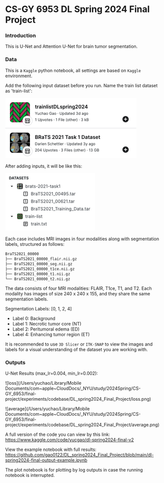 #  CS-GY 6953 DL Spring 2024 Final Project
### Introduction

This is U-Net and Attention U-Net for brain tumor segmentation. 

### Data

This is a `Kaggle` python notebook, all settings are based on `Kaggle` environment. 

Add the following input dataset before you run. Name the train list dataset as 'train-list':

![image-20240513221044619](dataset.png)

After adding inputs, it will be like this:

![image-20240513221430249](input.png)

Each case includes MRI images in four modalities along with segmentation labels, structured as follows:

```
BraTS2021_00000
├── BraTS2021_00000_flair.nii.gz
├── BraTS2021_00000_seg.nii.gz
├── BraTS2021_00000_t1ce.nii.gz
├── BraTS2021_00000_t1.nii.gz
└── BraTS2021_00000_t2.nii.gz
```

The data consists of four MRI modalities: FLAIR, T1ce, T1, and T2. Each modality has images of size 240 x 240 x 155, and they share the same segmentation labels.

Segmentation Labels: [0, 1, 2, 4]

- Label 0: Background
- Label 1: Necrotic tumor core (NT)
- Label 2: Peritumoral edema (ED)
- Label 4: Enhancing tumor region (ET)

It is recommended to use `3D Slicer` or `ITK-SNAP` to view the images and labels for a visual understanding of the dataset you are working with.

### Outputs

U-Net Results (max_lr=0.004, min_lr=0.002):

![loss](/Users/yuchao/Library/Mobile Documents/com~apple~CloudDocs/_NYU/study/2024Spring/CS-GY_6953/final-project/experiments/codebase/DL_spring2024_Final_Project/loss.png)

![average](/Users/yuchao/Library/Mobile Documents/com~apple~CloudDocs/_NYU/study/2024Spring/CS-GY_6953/final-project/experiments/codebase/DL_spring2024_Final_Project/average.png)

A full version of the code you can view by this link: https://www.kaggle.com/code/yucgao/dl-spring2024-final-v2

View the example notebook with full results: https://github.com/gao0122/DL_spring2024_Final_Project/blob/main/dl-spring2024-final-output-example.ipynb

The plot notebook is for plotting by log outputs in case the running notebook is interrupted.
